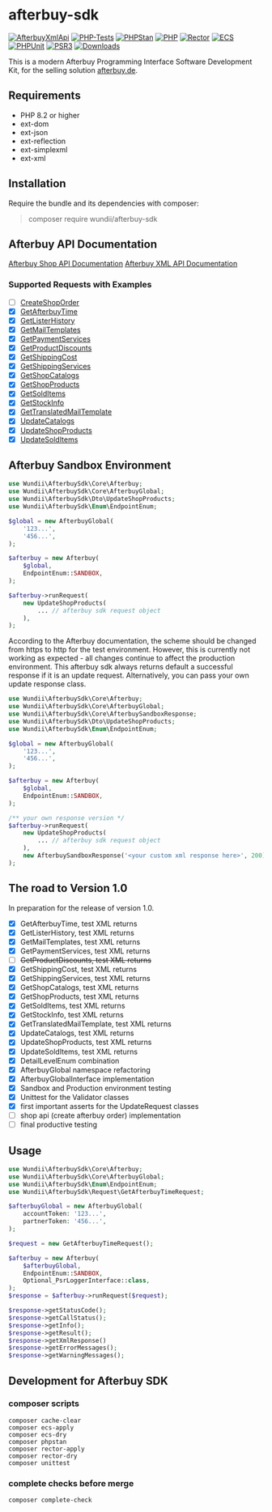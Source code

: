 # afterbuy-sdk

[![AfterbuyXmlApi](https://img.shields.io/badge/Afterbuy%20XML--API-Version%202.0.460-yellow.svg?style=flat)](https://xmldoku.afterbuy.de/dokued)
[![PHP-Tests](https://github.com/wundii/afterbuy-sdk/actions/workflows/code_quality.yml/badge.svg)](https://github.com/wundii/afterbuy-sdk/actions/workflows/code_quality.yml)
[![PHPStan](https://img.shields.io/badge/PHPStan-level%2010-brightgreen.svg?style=flat)](https://phpstan.org)
[![PHP](https://img.shields.io/badge/PHP-8.2+-blue.svg?style=flat)](https://www.php.net/)
[![Rector](https://img.shields.io/badge/Rector-8.2-blue.svg?style=flat)](https://getrector.com)
[![ECS](https://img.shields.io/badge/ECS-check-blue.svg?style=flat)](https://tomasvotruba.com/blog/zen-config-in-ecs)
[![PHPUnit](https://img.shields.io/badge/PHP--Unit-check-blue.svg?style=flat)](https://phpunit.org)
[![PSR3](https://img.shields.io/badge/PSR--3%20Logger-optional-blue.svg?style=flat)](https://php-fig.org/psr/psr-3)
[![Downloads](https://img.shields.io/packagist/dt/wundii/afterbuy-sdk.svg?style=flat)](https://packagist.org/packages/wundii/afterbuy-sdk)

This is a modern Afterbuy Programming Interface Software Development Kit, for the selling solution [afterbuy.de](https://www.afterbuy.de/).

## Requirements
- PHP 8.2 or higher
- ext-dom
- ext-json
- ext-reflection
- ext-simplexml
- ext-xml

## Installation
Require the bundle and its dependencies with composer:

> composer require wundii/afterbuy-sdk

## Afterbuy API Documentation
[Afterbuy Shop API Documentation](https://xmldoku.afterbuy.de/shopdoku/)
[Afterbuy XML API Documentation](https://xmldoku.afterbuy.de/dokued/)

### Supported Requests with Examples
- [ ] [CreateShopOrder](examples/CreateShopOrder.md)
- [x] [GetAfterbuyTime](examples/GetAfterbuyTime.md)
- [x] [GetListerHistory](examples/GetListerHistory.md)
- [x] [GetMailTemplates](examples/GetMailTemplates.md)
- [x] [GetPaymentServices](examples/GetPaymentServices.md)
- [x] [GetProductDiscounts](examples/GetProductDiscounts.md)
- [x] [GetShippingCost](examples/GetShippingCost.md)
- [x] [GetShippingServices](examples/GetShippingServices.md)
- [x] [GetShopCatalogs](examples/GetShopCatalogs.md)
- [x] [GetShopProducts](examples/GetShopProducts.md)
- [x] [GetSoldItems](examples/GetSoldItems.md)
- [x] [GetStockInfo](examples/GetStockInfo.md)
- [x] [GetTranslatedMailTemplate](examples/GetTranslatedMailTemplate.md)
- [x] [UpdateCatalogs](examples/UpdateCatalogs.md)
- [x] [UpdateShopProducts](examples/UpdateShopProducts.md)
- [x] [UpdateSoldItems](examples/UpdateSoldItems.md)

## Afterbuy Sandbox Environment

```php
use Wundii\AfterbuySdk\Core\Afterbuy;
use Wundii\AfterbuySdk\Core\AfterbuyGlobal;
use Wundii\AfterbuySdk\Dto\UpdateShopProducts;
use Wundii\AfterbuySdk\Enum\EndpointEnum;

$global = new AfterbuyGlobal(
    '123...',
    '456...',
);

$afterbuy = new Afterbuy(
    $global,
    EndpointEnum::SANDBOX,
);

$afterbuy->runRequest(
    new UpdateShopProducts(
        ... // afterbuy sdk request object
    ),
);
```
According to the Afterbuy documentation, the scheme should be changed from https to http for the test environment.
However, this is currently not working as expected - all changes continue to affect the production environment.
This afterbuy sdk always returns default a successful response if it is an update request.
Alternatively, you can pass your own update response class.

```php
use Wundii\AfterbuySdk\Core\Afterbuy;
use Wundii\AfterbuySdk\Core\AfterbuyGlobal;
use Wundii\AfterbuySdk\Core\AfterbuySandboxResponse;
use Wundii\AfterbuySdk\Dto\UpdateShopProducts;
use Wundii\AfterbuySdk\Enum\EndpointEnum;

$global = new AfterbuyGlobal(
    '123...',
    '456...',
);

$afterbuy = new Afterbuy(
    $global,
    EndpointEnum::SANDBOX,
);

/** your own response version */
$afterbuy->runRequest(
    new UpdateShopProducts(
        ... // afterbuy sdk request object
    ),
    new AfterbuySandboxResponse('<your custom xml response here>', 200),
);
```

## The road to Version 1.0
In preparation for the release of version 1.0.
- [x] GetAfterbuyTime, test XML returns
- [x] GetListerHistory, test XML returns
- [x] GetMailTemplates, test XML returns
- [x] GetPaymentServices, test XML returns
- [ ] <s>GetProductDiscounts, test XML returns</s>
- [x] GetShippingCost, test XML returns
- [x] GetShippingServices, test XML returns
- [x] GetShopCatalogs, test XML returns
- [x] GetShopProducts, test XML returns
- [x] GetSoldItems, test XML returns
- [x] GetStockInfo, test XML returns
- [x] GetTranslatedMailTemplate, test XML returns
- [x] UpdateCatalogs, test XML returns
- [x] UpdateShopProducts, test XML returns
- [x] UpdateSoldItems, test XML returns
- [x] DetailLevelEnum combination
- [x] AfterbuyGlobal namespace refactoring
- [x] AfterbuyGlobalInterface implementation
- [x] Sandbox and Production environment testing
- [x] Unittest for the Validator classes
- [x] first important asserts for the UpdateRequest classes
- [ ] shop api (create afterbuy order) implementation
- [ ] final productive testing

## Usage

```php
use Wundii\AfterbuySdk\Core\Afterbuy;
use Wundii\AfterbuySdk\Core\AfterbuyGlobal;
use Wundii\AfterbuySdk\Enum\EndpointEnum;
use Wundii\AfterbuySdk\Request\GetAfterbuyTimeRequest;

$afterbuyGlobal = new AfterbuyGlobal(
    accountToken: '123...',
    partnerToken: '456...',
);

$request = new GetAfterbuyTimeRequest();

$afterbuy = new Afterbuy(
    $afterbuyGlobal,
    EndpointEnum::SANDBOX,
    Optional_PsrLoggerInterface::class,
);
$response = $afterbuy->runRequest($request);

$response->getStatusCode();
$response->getCallStatus();
$response->getInfo();
$response->getResult();
$response->getXmlResponse()
$response->getErrorMessages();
$response->getWarningMessages();
```

## Development for Afterbuy SDK

### composer scripts

```shell
composer cache-clear
composer ecs-apply
composer ecs-dry
composer phpstan
composer rector-apply
composer rector-dry
composer unittest
```

### complete checks before merge

```shell
composer complete-check
```